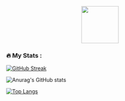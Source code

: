 <div id="header" align="center">
  <img src="https://media.giphy.com/media/MaI6BylfjAkDkfk4OC/giphy.gif" width="100"/>
</div>

### :fire: My Stats :

[![GitHub Streak](http://github-readme-streak-stats.herokuapp.com?user=alexmandrikdev&theme=dark&background=000000)](https://git.io/streak-stats)

![Anurag's GitHub stats](https://github-readme-stats.vercel.app/api?username=alexmandrikdev&show_icons=true&theme=vision-friendly-dark&count_private=true&hide=stars,prs,issues,contribs)

[![Top Langs](https://github-readme-stats.vercel.app/api/top-langs/?username=alexmandrikdev&layout=compact&theme=vision-friendly-dark)](https://github.com/anuraghazra/github-readme-stats)
